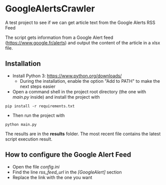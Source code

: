 # GoogleAlertsCrawler
A test project to see if we can get article text from the Google Alerts RSS Feed

The script gets information from a Google Alert feed (https://www.google.fr/alerts) 
and output the content of the article in a xlsx file.

## Installation
- Install Python 3: https://www.python.org/downloads/ 
  - During the installation, enable the option "Add to PATH" to make the next steps easier
- Open a command shell in the project root directory (the one with *main.py* inside) and install the project with 
```
pip install -r requirements.txt
```
- Then run the project with
```
python main.py
```

The results are in the **results** folder. The most recent file contains the latest script execution
result.

## How to configure the Google Alert Feed
- Open the file *config.ini*
- Find the line *rss_feed_url* in the *[GoogleAlert]* section
- Replace the link with the one you want
